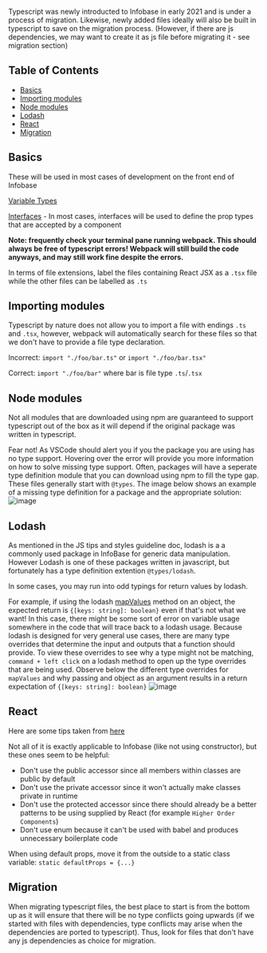 Typescript was newly introducted to Infobase in early 2021 and is under a process of migration. Likewise, newly added files ideally will also be built in typescript to save on the migration process. (However, if there are js dependencies, we may want to create it as js file before migrating it - see migration section)

## Table of Contents

- [Basics](#basics)
- [Importing modules](#importing-modules)
- [Node modules](#node-modules)
- [Lodash](#lodash)
- [React](#react)
- [Migration](#migration)

## Basics

These will be used in most cases of development on the front end of Infobase

[Variable Types](https://www.typescriptlang.org/docs/handbook/basic-types.html)

[Interfaces](https://www.typescriptlang.org/docs/handbook/2/everyday-types.html#differences-between-type-aliases-and-interfaces) - In most cases, interfaces will be used to define the prop types that are accepted by a component

**Note: frequently check your terminal pane running webpack. This should always be free of typescript errors! Webpack will still build the code anyways, and may still work fine despite the errors.**

In terms of file extensions, label the files containing React JSX as a `.tsx` file while the other files can be labelled as `.ts`

## Importing modules

Typescript by nature does not allow you to import a file with endings `.ts` and `.tsx`, however, webpack will automatically search for these files so that we don't have to provide a file type declaration.

Incorrect: `import "./foo/bar.ts"` or `import "./foo/bar.tsx"`

Correct: `import "./foo/bar"` where bar is file type `.ts`/`.tsx`

## Node modules

Not all modules that are downloaded using npm are guaranteed to support typescript out of the box as it will depend if the original package was written in typescript.

Fear not! As VSCode should alert you if you the package you are using has no type support. Hovering over the error will provide you more information on how to solve missing type support. Often, packages will have a seperate type definition module that you can download using npm to fill the type gap. These files generally start with `@types`. The image below shows an example of a missing type definition for a package and the appropriate solution: ![image](https://user-images.githubusercontent.com/25855114/116449361-1803ea00-a828-11eb-86dd-c4b031a41620.png)

## Lodash

As mentioned in the JS tips and styles guideline doc, lodash is a a commonly used package in InfoBase for generic data manipulation. However Lodash is one of these packages written in javascript, but fortunately has a type definition extention `@types/lodash`.

In some cases, you may run into odd typings for return values by lodash.

For example, if using the lodash [mapValues](https://lodash.com/docs/4.17.15#mapValues) method on an object, the expected return is `{[keys: string]: boolean}` even if that's not what we want! In this case, there might be some sort of error on variable usage somewhere in the code that will trace back to a lodash usage. Because lodash is designed for very general use cases, there are many type overrides that determine the input and outputs that a function should provide. To view these overrides to see why a type might not be matching, `command + left click` on a lodash method to open up the type overrides that are being used. Observe below the different type overrides for `mapValues` and why passing and object as an argument results in a return expectation of `{[keys: string]: boolean}` ![image](https://user-images.githubusercontent.com/25855114/116449491-39fd6c80-a828-11eb-816e-73cf8fe27d71.png)

## React

Here are some tips taken from [here](https://medium.com/@martin_hotell/10-typescript-pro-tips-patterns-with-or-without-react-5799488d6680)

Not all of it is exactly applicable to Infobase (like not using constructor), but these ones seem to be helpful:

- Don't use the public accessor since all members within classes are public by default
- Don't use the private accessor since it won't actually make classes private in runtime
- Don't use the protected accessor since there should already be a better patterns to be using supplied by React (for example `Higher Order Components`)
- Don't use enum because it can't be used with babel and produces unnecessary boilerplate code

When using default props, move it from the outside to a static class variable: `static defaultProps = {...}`

## Migration

When migrating typescript files, the best place to start is from the bottom up as it will ensure that there will be no type conflicts going upwards (if we started with files with dependencies, type conflicts may arise when the dependencies are ported to typescript). Thus, look for files that don't have any js dependencies as choice for migration.
